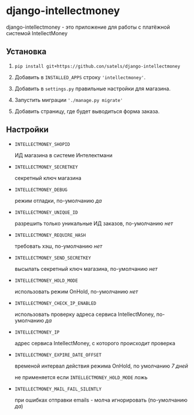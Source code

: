 django-intellectmoney
=====================

django-intellectmoney - это приложение для работы с платёжной системой IntellectMoney

Установка
---------

1. ```pip install git+https://github.con/satels/django-intellectmoney```

2. Добавить в `INSTALLED_APPS` строку `'intellectmoney'`.

3. Добавить в `settings.py` правильные настройки для магазина.

4. Запустить миграции `'./manage.py migrate'`

5. Добавить страницу, где будет выводиться форма заказа.

Настройки
---------

*  `INTELLECTMONEY_SHOPID`

   ИД магазина в системе Интелектмани

*  `INTELLECTMONEY_SECRETKEY`

   секретный ключ магазина

*  `INTELLECTMONEY_DEBUG`

   режим отладки, по-умолчанию *да*

*  `INTELLECTMONEY_UNIQUE_ID`

   разрешить только уникальные ИД заказов, по-умолчанию *нет*

*  `INTELLECTMONEY_REQUIRE_HASH`

   требовать хэш, по-умолчанию *нет*

*  `INTELLECTMONEY_SEND_SECRETKEY`

   высылать секретный ключ магазина, по-умолчанию *нет*

*  `INTELLECTMONEY_HOLD_MODE`

   использовать режим OnHold, по-умолчанию *нет*

* `INTELLECTMONEY_CHECK_IP_ENABLED`

   использовать проверку адреса сервиса IntellectMoney, по-умолчанию *да*

*  `INTELLECTMONEY_IP`

   адрес сервиса IntellectMoney, с которого происходит проверка

*  `INTELLECTMONEY_EXPIRE_DATE_OFFSET`

   временой интервал действия режима OnHold, по умолчанию *7 дней*

   не применяется если `INTELLECTMONEY_HOLD_MODE` ложь
   
* `INTELLECTMONEY_MAIL_FAIL_SILENTLY`

   при ошибках отправки emails - молча игнорировать (по-умолчанию *да*)
